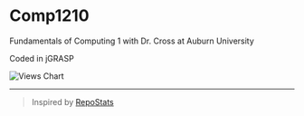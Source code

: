 # Comp1210
Fundamentals of Computing 1 with Dr. Cross at Auburn University

Coded in jGRASP

![Views Chart](https://repostatscharts.s3.us-east-2.amazonaws.com/MatthewsRepos/Comp1210_ViewsChart.png)

---

> Inspired by [RepoStats](https://github.com/wumphlett/repostats)
